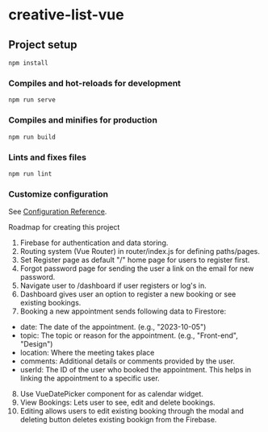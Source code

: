 # creative-list-vue

## Project setup
```
npm install
```

### Compiles and hot-reloads for development
```
npm run serve
```

### Compiles and minifies for production
```
npm run build
```

### Lints and fixes files
```
npm run lint
```

### Customize configuration
See [Configuration Reference](https://cli.vuejs.org/config/).

Roadmap for creating this project

1. Firebase for authentication and data storing.
2. Routing system (Vue Router) in router/index.js for defining paths/pages.
3. Set Register page as default "/" home page for users to register first.
4. Forgot password page for sending the user a link on the email for new password.
5. Navigate user to /dashboard if user registers or log's in.
6. Dashboard gives user an option to register a new booking or see existing bookings.
7. Booking a new appointment sends following data to Firestore:

- date: The date of the appointment. (e.g., "2023-10-05")
- topic: The topic or reason for the appointment. (e.g., "Front-end", "Design")
- location: Where the meeting takes place
- comments: Additional details or comments provided by the user.
- userId: The ID of the user who booked the appointment. This helps in linking the appointment to a specific user.

8. Use VueDatePicker component for as calendar widget.
9. View Bookings: Lets user to see, edit and delete bookings.
10. Editing allows users to edit existing booking through the modal and deleting button deletes existing bookign from the Firebase.
